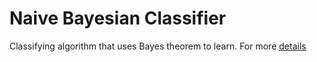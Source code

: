 # Naive Bayesian Classifier

Classifying algorithm that uses Bayes theorem to learn.
For more [details](http://en.wikipedia.org/wiki/Naive_Bayes_classifier)
